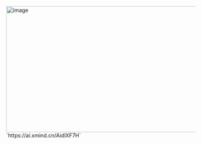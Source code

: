 <img width="1214" height="335" alt="image" src="https://github.com/user-attachments/assets/82335b88-5da9-45c1-b29a-b2a4b2fefc48" />
`https://ai.xmind.cn/AidlXF7H`
